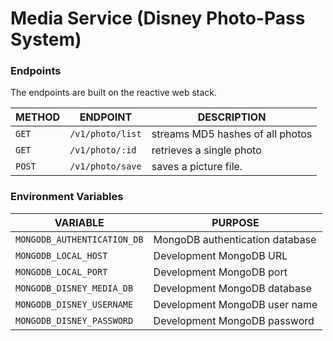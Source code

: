 # Media Service (Disney Photo-Pass System)

### Endpoints

The endpoints are built on the reactive web stack.

METHOD | ENDPOINT | DESCRIPTION
------ | -------- | -----------
```GET``` | ```/v1/photo/list``` | streams MD5 hashes of all photos
```GET``` | ```/v1/photo/:id``` | retrieves a single photo
```POST``` | ```/v1/photo/save``` | saves a picture file.


### Environment Variables

VARIABLE | PURPOSE
-------- | -------
```MONGODB_AUTHENTICATION_DB``` | MongoDB authentication database
```MONGODB_LOCAL_HOST``` | Development MongoDB URL
```MONGODB_LOCAL_PORT``` | Development MongoDB port
```MONGODB_DISNEY_MEDIA_DB``` | Development MongoDB database
```MONGODB_DISNEY_USERNAME``` | Development MongoDB user name
```MONGODB_DISNEY_PASSWORD``` | Development MongoDB password
